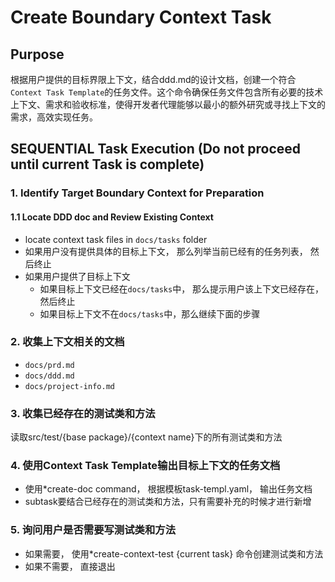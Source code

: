 # Create Boundary Context Task

## Purpose

根据用户提供的目标界限上下文，结合ddd.md的设计文档，创建一个符合`Context Task Template`的任务文件。这个命令确保任务文件包含所有必要的技术上下文、需求和验收标准，使得开发者代理能够以最小的额外研究或寻找上下文的需求，高效实现任务。

## SEQUENTIAL Task Execution (Do not proceed until current Task is complete)

### 1. Identify Target Boundary Context for Preparation

#### 1.1 Locate DDD doc and Review Existing Context

- locate context task files in `docs/tasks` folder
- 如果用户没有提供具体的目标上下文， 那么列举当前已经有的任务列表， 然后终止
- 如果用户提供了目标上下文
  - 如果目标上下文已经在`docs/tasks`中， 那么提示用户该上下文已经存在， 然后终止
  - 如果目标上下文不在`docs/tasks`中，那么继续下面的步骤


### 2. 收集上下文相关的文档

- `docs/prd.md`
- `docs/ddd.md`
- `docs/project-info.md`

### 3. 收集已经存在的测试类和方法

读取src/test/{base package}/{context name}下的所有测试类和方法

### 4. 使用Context Task Template输出目标上下文的任务文档

- 使用*create-doc command， 根据模板task-templ.yaml， 输出任务文档
- subtask要结合已经存在的测试类和方法，只有需要补充的时候才进行新增

### 5. 询问用户是否需要写测试类和方法
- 如果需要， 使用*create-context-test {current task} 命令创建测试类和方法
- 如果不需要， 直接退出
